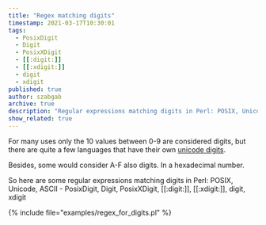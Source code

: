 ```yaml
---
title: "Regex matching digits"
timestamp: 2021-03-17T10:30:01
tags:
  - PosixDigit
  - Digit
  - PosixXDigit
  - [[:digit:]]
  - [[:xdigit:]]
  - digit
  - xdigit
published: true
author: szabgab
archive: true
description: "Regular expressions matching digits in Perl: POSIX, Unicode, ASCII - PosixDigit, Digit, PosixXDigit, [[:digit:]], [[:xdigit:]], digit, xdigit"
show_related: true
---
```



For many uses only the 10 values between 0-9 are considered digits, but there are quite a few languages that have their own [unicode digits](https://www.fileformat.info/info/unicode/category/Nd/list.htm).

Besides, some would consider A-F also digits. In a hexadecimal number.

So here are some regular expressions matching digits in Perl: POSIX, Unicode, ASCII - PosixDigit, Digit, PosixXDigit, [[:digit:]], [[:xdigit:]], digit, xdigit


{% include file="examples/regex_for_digits.pl" %}
